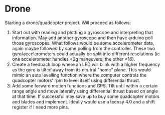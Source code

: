 # Drone 
Starting a drone/quadcopter project. 
Will proceed as follows:
1.  Start out with reading and plotting a gyroscope and interpreting that information. May add another gyroscope and then have arduino poll those gyroscopes. What follows would be some accelerometer data, again maybe followed by some polling from the controller. These two gyro/accelerometers could actually be split into different resolutions (ie one accelerometer handles <2g maneuvers, the other <16).
2.  Create a feedback loop where an LED will blink with a higher frequency as the gyro is tilted away from its neutral "home" plane. This would mimic an auto levelling function where the computer controls the quadcopter motors' rpm to level itself using differential thrust.
3. Add some forward motion functions and GPS. Tilt until within a certain range angle and move laterally using differential thrust based on angle at that time. 
If successful may save up to buy some quadcopter motors and blades and implement. Ideally would use a teensy 4.0 and a shift register if I need more pins.
